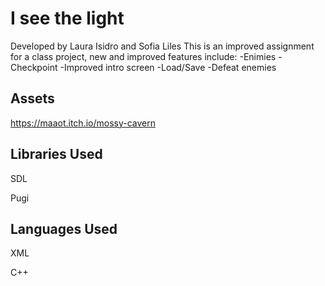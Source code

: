 # I see the light

Developed by Laura Isidro and Sofia Liles
This is an improved assignment for a class project, new and improved features include:
-Enimies
-Checkpoint
-Improved intro screen
-Load/Save
-Defeat enemies


## Assets

https://maaot.itch.io/mossy-cavern

## Libraries Used

SDL

Pugi


## Languages Used

XML

C++
